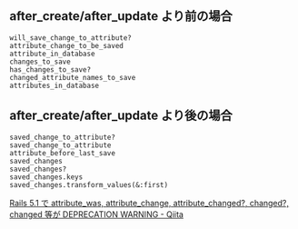 ## after_create/after_update より前の場合

```
will_save_change_to_attribute?
attribute_change_to_be_saved
attribute_in_database
changes_to_save
has_changes_to_save?
changed_attribute_names_to_save
attributes_in_database
```

## after_create/after_update より後の場合

```
saved_change_to_attribute?
saved_change_to_attribute
attribute_before_last_save
saved_changes
saved_changes?
saved_changes.keys
saved_changes.transform_values(&:first)
```

[Rails 5\.1 で attribute\_was, attribute\_change, attribute\_changed?, changed?, changed 等が DEPRECATION WARNING \- Qiita](https://qiita.com/htz/items/56798d53ec5988733fc6)
